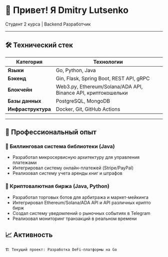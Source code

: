 # 👋 Привет! Я Dmitry Lutsenko
Студент 2 курса | Backend Разработчик 


---

## 🛠 Технический стек
| Категория       | Технологии                                                                 |
|-----------------|----------------------------------------------------------------------------|
| **Языки**       | Go, Python, Java                                               |
| **Бэкенд**      | Gin, Flask, Spring Boot, REST API, gRPC                                    |
| **Блокчейн**    | Web3.py, Ethereum/Solana/ADA API, Binance API, криптокошельки                         |
| **Базы данных** | PostgreSQL, MongoDB                                                |
| **Инфраструктура** | Docker, Git, GitHub Actions                                |

---

## 💼 Профессиональный опыт

### 🏦 Биллинговая система библиотеки (Java)
- Разработал микросервисную архитектуру для управления платежами
- Интегрировал систему онлайн-платежей (Stripe/PayPal)
- Реализовал систему учета аренды книг и штрафов

### 💱 Криптовалютная биржа (Java, Python)
- Разработал торговых ботов для арбитража и маркет-мейкинга
- Интегрировал Ethereum/Solana/ADA API и API различных крипто бирж
- Создал систему уведомлений о рыночных событиях в Telegram
- Реализовал мониторинг транзакций в реальном времени

## 📈 Активность

```text
🏗️ Текущий проект: Разработка DeFi-платформы на Go
